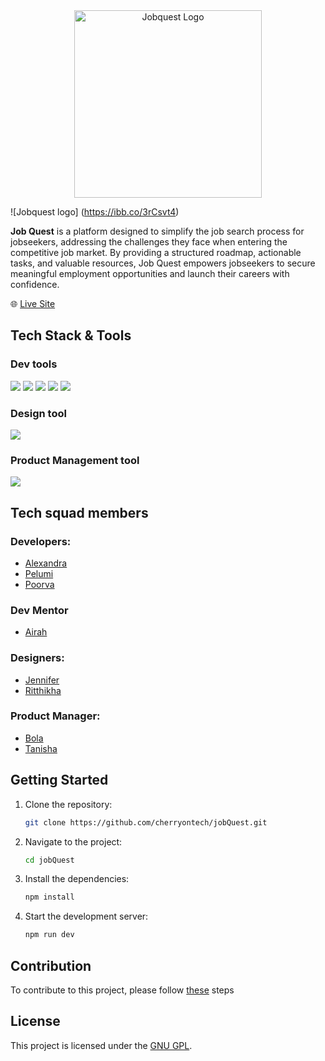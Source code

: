 <div align="center" id="top">
  <a href="https://peachykeen-jobquest.netlify.app/">
    <img src="https://ibb.co/3rCsvt4" alt="Jobquest Logo" width="300px" style="margin: 0 auto; display: block;" />
  </a>
</div>

![Jobquest logo]
(https://ibb.co/3rCsvt4)

**Job Quest** is a platform designed to simplify the job search process for jobseekers, addressing the challenges they face when entering the competitive job market. By providing a structured roadmap, actionable tasks, and valuable resources, Job Quest empowers jobseekers to secure meaningful employment opportunities and launch their careers with confidence.


🌐 [Live Site](https://peachykeen-jobquest.netlify.app/)

## Tech Stack & Tools

### Dev tools
<div>
  <img src="https://img.shields.io/badge/React-20232A?style=for-the-badge&logo=react&logoColor=61DAFB" />
  <img src='https://img.shields.io/badge/tailwindcss-%2338B2AC.svg?style=for-the-badge&logo=tailwind-css&logoColor=white' />
   <img src="https://img.shields.io/badge/eslint-3A33D1?style=for-the-badge&logo=eslint&logoColor=white" />
  <img src='https://img.shields.io/badge/vite-%23646CFF.svg?style=for-the-badge&logo=vite&logoColor=white' />
  <img src='https://img.shields.io/badge/netlify-%23000000.svg?style=for-the-badge&logo=netlify&logoColor=#00C7B7' />
</div>
  
### Design tool
<div>
<img src="https://img.shields.io/badge/Figma-F24E1E?style=for-the-badge&logo=figma&logoColor=white" />
</div>

### Product Management tool
<div>
  <img src="https://img.shields.io/badge/Jira-0052CC?style=for-the-badge&logo=Jira&logoColor=white" />
</div>

## Tech squad members

### Developers:

- [Alexandra](https://github.com/beatsnmelody)
- [Pelumi](https://github.com/PelumiTayo)
- [Poorva](https://github.com/PmS-crypto)

### Dev Mentor 

- [Airah](https://github.com/khairahscorner)

### Designers:

- [Jennifer](mailto:jonesjenn@outlook.com)
- [Ritthikha](https://www.linkedin.com/in/ritthikhar)

### Product Manager:

- [Bola](mailto:fowosere@ualberta.ca)
- [Tanisha](maito:tanishanigam@yahoo.ca)

## Getting Started

1. Clone the repository:
   ```bash
   git clone https://github.com/cherryontech/jobQuest.git
2. Navigate to the project:
   ```bash
   cd jobQuest
3. Install the dependencies:
   ``` bash
   npm install
4. Start the development server:
   ``` bash
   npm run dev

## Contribution
To contribute to this project, please follow [these](https://github.com/cherryontech/jobQuest/blob/main/docs/contributing.md) steps

## License
This project is licensed under the [GNU GPL](https://github.com/cherryontech/jobQuest/blob/main/docs/LICENSE).
